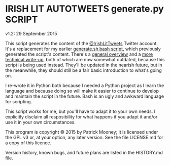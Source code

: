 IRISH LIT AUTOTWEETS generate.py SCRIPT
=======================================

v1.2: 29 September 2015

This script generates the content of the [@IrishLitTweets](http://twitter.com/IrishLitTweets) Twitter account. It's a replacement for my earlier [generate.sh bash script](http://patrickbrianmooney.nfshost.com/~patrick/projects/IrishLitTweets/generate.sh), which previously generated the script's content. There's a [general overview](http://patrickbrianmooney.nfshost.com/~patrick/projects/IrishLitTweets/) and a [more technical write-up](http://patrickbrianmooney.nfshost.com/~patrick/projects/IrishLitTweets/technical.html), both of which are now somewhat outdated, because this script is being used instead. They'll be updated in the nearish future, but in the meanwhile, they should still be a fair basic introduction to what's going on.

I re-wrote it in Python both because I needed a Python project as I learn the language and because doing so will make it easier to continue to develop and maintain the script in the future. Bash is an ugly and awkward language for scripting.

This script works for me, but you'll have to adapt it to your own needs. I explicitly disclaim all resposibility for what happens if you adapt it and/or use it in your own circumstances.

This program is copyright © 2015 by Patrick Mooney; it is licensed under the GPL v3 or, at your option, any later version. See the file LICENSE.md for a copy of this licence.

Version history, known bugs, and future plans are listed in the HISTORY.md file.